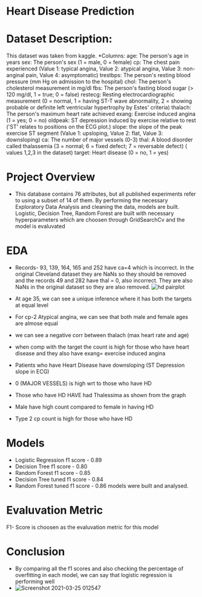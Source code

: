 # Heart Disease Prediction
# Dataset Description:
This dataset was taken from kaggle.
*Columns:
age: The person's age in years
sex: The person's sex (1 = male, 0 = female)
cp: The chest pain experienced (Value 1: typical angina, Value 2: atypical angina, Value 3: non-anginal pain, Value 4: asymptomatic)
trestbps: The person's resting blood pressure (mm Hg on admission to the hospital)
chol: The person's cholesterol measurement in mg/dl
fbs: The person's fasting blood sugar (> 120 mg/dl, 1 = true; 0 = false)
restecg: Resting electrocardiographic measurement (0 = normal, 1 = having ST-T wave abnormality, 2 = showing probable or definite left ventricular hypertrophy by Estes' criteria)
thalach: The person's maximum heart rate achieved
exang: Exercise induced angina (1 = yes; 0 = no)
oldpeak: ST depression induced by exercise relative to rest ('ST' relates to positions on the ECG plot.)
slope: the slope of the peak exercise ST segment (Value 1: upsloping, Value 2: flat, Value 3: downsloping)
ca: The number of major vessels (0-3)
thal: A blood disorder called thalassemia (3 = normal; 6 = fixed defect; 7 = reversable defect) ( values 1,2,3 in the dataset)
target: Heart disease (0 = no, 1 = yes)

# Project Overview
* This database contains 76 attributes, but all published experiments refer to using a subset of 14 of them. By performing the necessary Exploratory Data Analysis and cleaning the data, models are built. Logistic, Decision Tree, Random Forest are built with necessary hyperparameters which are choosen through GridSearchCv and the model is evaluvated
# EDA
* Records- 93, 139, 164, 165 and 252 have ca=4 which is incorrect. In the original Cleveland dataset they are NaNs so they should be removed and the records
  49 and 282 have thal = 0, also incorrect. They are also NaNs in the original dataset so they are also removed.
  ![hd pairplot](https://user-images.githubusercontent.com/25876186/112320795-5d874180-8cd5-11eb-9846-ca61cd665940.png)

* At age 35, we can see a unique inference where it has both the targets at equal level
* For cp-2 Atypical angina, we can see that both male and female ages are almose equal
* we can see a negative corr between thalach (max heart rate and age)
* when comp with the target the count is high for those who have heart disease and they also have exang= exercise induced angina
* Patients who have Heart Disease have downsloping (ST Depression slope in ECG)
* 0  (MAJOR VESSELS) is high wrt to those who have HD
* Those who have HD HAVE had Thalessima as shown from the graph
* Male have high count compared to female in having HD
* Type 2 cp count is high for those who have HD
# Models
* Logistic Regression f1 score - 0.89
* Decision Tree f1 score - 0.80
* Random Forest f1 score - 0.85
* Decision Tree tuned f1 score - 0.84
* Random Forest tuned f1 score - 0.86
  models were built and analysed.
 # Evaluvation Metric
   F1- Score is choosen as the evaluvation metric for this model
 # Conclusion
 * By comparing all the f1 scores and also checking the percentage of overfitting in each model, we can say that logistic regression is performing well
 * ![Screenshot 2021-03-25 012547](https://user-images.githubusercontent.com/25876186/112375279-1dda4d00-8d09-11eb-9069-8cb643bf8adf.png)
